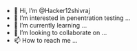- 👋 Hi, I’m @Hacker12shivraj
- 👀 I’m interested in penentration testing ...
- 🌱 I’m currently learning ...
- 💞️ I’m looking to collaborate on ...
- 📫 How to reach me ...

<!---
Hacker12shivraj/Hacker12shivraj is a ✨ special ✨ repository because its `README.md` (this file) appears on your GitHub profile.
You can click the Preview link to take a look at your changes.
--->
